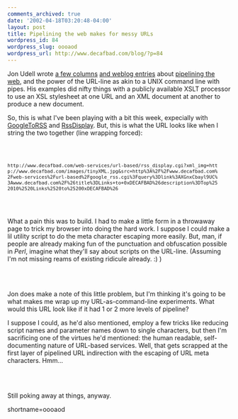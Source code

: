 ```yaml
---
comments_archived: true
date: '2002-04-18T03:20:48-04:00'
layout: post
title: Pipelining the web makes for messy URLs
wordpress_id: 84
wordpress_slug: oooaod
wordpress_url: http://www.decafbad.com/blog/?p=84
---
```

<p>
Jon Udell wrote <a href="http://www.byte.com/documents/s=1113/byt20010816s0002/0820_udell.html">a few columns</a> <a href="http://radio.weblogs.com/0100887/2002/03/27.html#a153">and weblog entries</a> about <a href="http://www.decafbad.com/twiki/bin/view/Main/PipelineTheWeb">pipelining the web</a>, and the power of the URL-line as akin to a UNIX command line with pipes.  His examples did nifty things with a publicly available XSLT processor to use an XSL stylesheet at one URL and an XML document at another to produce a new document.
</p>
<p>
So, this is what I've been playing with a bit this week, expecially with <a href="http://www.decafbad.com/twiki/bin/view/Main/GoogleToRSS">GoogleToRSS</a> and <a href="http://www.decafbad.com/twiki/bin/view/Main/RssDisplay">RssDisplay</a>.  But, this is what the URL looks like when I string the two together (line wrapping forced):</p>
<br /><br />
<pre style="font-size:8pt">http://www.decafbad.com/web-services/url-based/rss_display.cgi?xml_img=htt
p://www.decafbad.com/images/tinyXML.jpg&amp;src=http%3A%2F%2Fwww.decafbad.com%
2Fweb-services%2Furl-based%2Fgoogle_rss.cgi%3Fquery%3Dlink%3AXGnxCbayl9UC%
3Awww.decafbad.com%2F%26title%3DLinks+to+0xDECAFBAD%26description%3DTop%25
2010%2520Links%2520to%25200xDECAFBAD%26</pre>
<br /><br />
<p>
What a pain this was to build.  I had to make a little form in a throwaway page to trick my browser into doing the hard work.  I suppose I could make a lil utility script to do the meta character escaping more easily.  But, man, if people are already making fun of the punctuation and obfuscation possible in <i>Perl</i>, imagine what they'll say about scripts on the URL-line.  (Assuming I'm not missing reams of existing ridicule already. :) )
</p>
<br /><br />
<p>
Jon does make a note of this little problem, but I'm thinking it's going to be what makes me wrap up my URL-as-command-line experiments.  What would this URL look like if it had 1 or 2 more levels of pipeline? 
</p>
<p>
I suppose I could, as he'd also mentioned, employ a few tricks like reducing script names and parameter names down to single characters, but then I'm sacrificing one of the virtues he'd mentioned: the human readable, self-documenting nature of URL-based services.  Well, that gets scrapped at the first layer of pipelined URL indirection with the escaping of URL meta characters.  Hmm...
</p>
<br /><br />
<p>
Still poking away at things, anyway.
</p>
<!--more-->
shortname=oooaod
